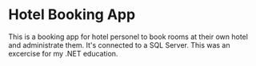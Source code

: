 # Hotel Booking App
This is a booking app for hotel personel to book rooms at their own hotel and administrate them. It's connected to a SQL Server.
This was an excercise for my .NET education.
